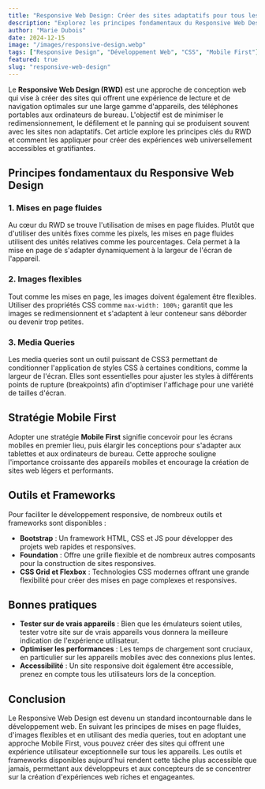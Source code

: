 ```yaml
---
title: "Responsive Web Design: Créer des sites adaptatifs pour tous les appareils"
description: "Explorez les principes fondamentaux du Responsive Web Design (RWD) et découvrez comment rendre vos sites web accessibles et agréables sur tous les appareils."
author: "Marie Dubois"
date: 2024-12-15
image: "/images/responsive-design.webp"
tags: ["Responsive Design", "Développement Web", "CSS", "Mobile First"]
featured: true
slug: "responsive-web-design"
---
```


Le **Responsive Web Design (RWD)** est une approche de conception web qui vise à créer des sites qui offrent une expérience de lecture et de navigation optimales sur une large gamme d'appareils, des téléphones portables aux ordinateurs de bureau. L'objectif est de minimiser le redimensionnement, le défilement et le panning qui se produisent souvent avec les sites non adaptatifs. Cet article explore les principes clés du RWD et comment les appliquer pour créer des expériences web universellement accessibles et gratifiantes.

## Principes fondamentaux du Responsive Web Design

### 1. Mises en page fluides

Au cœur du RWD se trouve l'utilisation de mises en page fluides. Plutôt que d'utiliser des unités fixes comme les pixels, les mises en page fluides utilisent des unités relatives comme les pourcentages. Cela permet à la mise en page de s'adapter dynamiquement à la largeur de l'écran de l'appareil.

### 2. Images flexibles

Tout comme les mises en page, les images doivent également être flexibles. Utiliser des propriétés CSS comme `max-width: 100%;` garantit que les images se redimensionnent et s'adaptent à leur conteneur sans déborder ou devenir trop petites.

### 3. Media Queries

Les media queries sont un outil puissant de CSS3 permettant de conditionner l'application de styles CSS à certaines conditions, comme la largeur de l'écran. Elles sont essentielles pour ajuster les styles à différents points de rupture (breakpoints) afin d'optimiser l'affichage pour une variété de tailles d'écran.

## Stratégie Mobile First

Adopter une stratégie **Mobile First** signifie concevoir pour les écrans mobiles en premier lieu, puis élargir les conceptions pour s'adapter aux tablettes et aux ordinateurs de bureau. Cette approche souligne l'importance croissante des appareils mobiles et encourage la création de sites web légers et performants.

## Outils et Frameworks

Pour faciliter le développement responsive, de nombreux outils et frameworks sont disponibles :

- **Bootstrap** : Un framework HTML, CSS et JS pour développer des projets web rapides et responsives.
- **Foundation** : Offre une grille flexible et de nombreux autres composants pour la construction de sites responsives.
- **CSS Grid et Flexbox** : Technologies CSS modernes offrant une grande flexibilité pour créer des mises en page complexes et responsives.

## Bonnes pratiques

- **Tester sur de vrais appareils** : Bien que les émulateurs soient utiles, tester votre site sur de vrais appareils vous donnera la meilleure indication de l'expérience utilisateur.
- **Optimiser les performances** : Les temps de chargement sont cruciaux, en particulier sur les appareils mobiles avec des connexions plus lentes.
- **Accessibilité** : Un site responsive doit également être accessible, prenez en compte tous les utilisateurs lors de la conception.

## Conclusion

Le Responsive Web Design est devenu un standard incontournable dans le développement web. En suivant les principes de mises en page fluides, d'images flexibles et en utilisant des media queries, tout en adoptant une approche Mobile First, vous pouvez créer des sites qui offrent une expérience utilisateur exceptionnelle sur tous les appareils. Les outils et frameworks disponibles aujourd'hui rendent cette tâche plus accessible que jamais, permettant aux développeurs et aux concepteurs de se concentrer sur la création d'expériences web riches et engageantes.